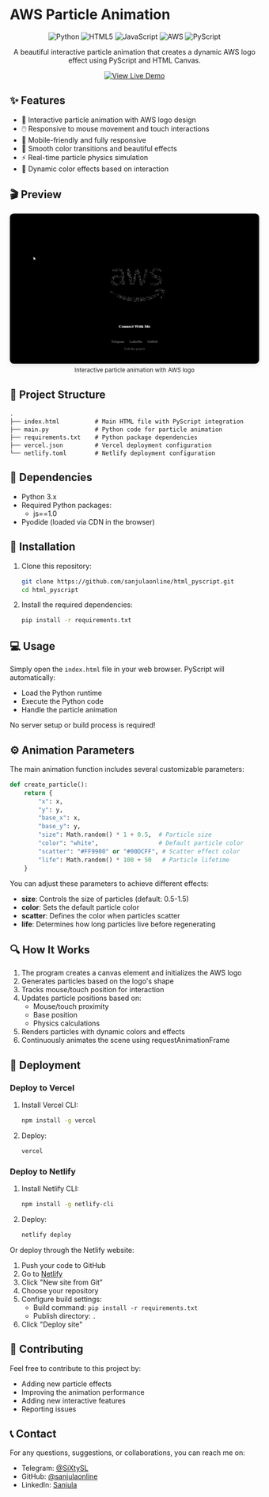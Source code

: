 # AWS Particle Animation

<div align="center">
  <img src="https://img.shields.io/badge/Python-3776AB?style=for-the-badge&logo=python&logoColor=white" alt="Python" />
  <img src="https://img.shields.io/badge/HTML5-E34F26?style=for-the-badge&logo=html5&logoColor=white" alt="HTML5" />
  <img src="https://img.shields.io/badge/JavaScript-F7DF1E?style=for-the-badge&logo=javascript&logoColor=black" alt="JavaScript" />
  <img src="https://img.shields.io/badge/AWS-232F3E?style=for-the-badge&logo=amazon-aws&logoColor=white" alt="AWS" />
  <img src="https://img.shields.io/badge/PyScript-3776AB?style=for-the-badge&logo=python&logoColor=white" alt="PyScript" />
</div>

<div align="center">
  <p>A beautiful interactive particle animation that creates a dynamic AWS logo effect using PyScript and HTML Canvas.</p>
  
  <a href="https://htmlpyscript.netlify.app/">
    <img src="https://img.shields.io/badge/View_Live_Demo-4285F4?style=for-the-badge&logo=google-chrome&logoColor=white" alt="View Live Demo" />
  </a>
</div>

## ✨ Features

- 🔄 Interactive particle animation with AWS logo design
- 🖱️ Responsive to mouse movement and touch interactions
- 📱 Mobile-friendly and fully responsive
- 🎨 Smooth color transitions and beautiful effects
- ⚡ Real-time particle physics simulation
- 🌈 Dynamic color effects based on interaction

## 🎬 Preview

<div align="center">
  <img src="sample.gif" alt="AWS Particle Animation Demo" width="600" style="border-radius: 8px; box-shadow: 0 4px 8px rgba(0,0,0,0.1);">
  <br>
  <small>Interactive particle animation with AWS logo</small>
</div>

## 🧩 Project Structure

```
.
├── index.html          # Main HTML file with PyScript integration
├── main.py             # Python code for particle animation
├── requirements.txt    # Python package dependencies
├── vercel.json         # Vercel deployment configuration
└── netlify.toml        # Netlify deployment configuration
```

## 🔧 Dependencies

- Python 3.x
- Required Python packages:
  - js==1.0
- Pyodide (loaded via CDN in the browser)

## 🚀 Installation

1. Clone this repository:
   ```bash
   git clone https://github.com/sanjulaonline/html_pyscript.git
   cd html_pyscript
   ```

2. Install the required dependencies:
   ```bash
   pip install -r requirements.txt
   ```

## 💻 Usage

Simply open the `index.html` file in your web browser. PyScript will automatically:
- Load the Python runtime
- Execute the Python code
- Handle the particle animation

No server setup or build process is required!

## ⚙️ Animation Parameters

The main animation function includes several customizable parameters:

```python
def create_particle():
    return {
        "x": x,
        "y": y,
        "base_x": x,
        "base_y": y,
        "size": Math.random() * 1 + 0.5,  # Particle size
        "color": "white",                 # Default particle color
        "scatter": "#FF9900" or "#00DCFF", # Scatter effect color
        "life": Math.random() * 100 + 50   # Particle lifetime
    }
```

You can adjust these parameters to achieve different effects:
- **size**: Controls the size of particles (default: 0.5-1.5)
- **color**: Sets the default particle color
- **scatter**: Defines the color when particles scatter
- **life**: Determines how long particles live before regenerating

## 🔍 How It Works

1. The program creates a canvas element and initializes the AWS logo
2. Generates particles based on the logo's shape
3. Tracks mouse/touch position for interaction
4. Updates particle positions based on:
   - Mouse/touch proximity
   - Base position
   - Physics calculations
5. Renders particles with dynamic colors and effects
6. Continuously animates the scene using requestAnimationFrame

## 🚀 Deployment

### Deploy to Vercel

1. Install Vercel CLI:
   ```bash
   npm install -g vercel
   ```

2. Deploy:
   ```bash
   vercel
   ```

### Deploy to Netlify

1. Install Netlify CLI:
   ```bash
   npm install -g netlify-cli
   ```

2. Deploy:
   ```bash
   netlify deploy
   ```

Or deploy through the Netlify website:
1. Push your code to GitHub
2. Go to [Netlify](https://app.netlify.com)
3. Click "New site from Git"
4. Choose your repository
5. Configure build settings:
   - Build command: `pip install -r requirements.txt`
   - Publish directory: `.`
6. Click "Deploy site"

## 🤝 Contributing

Feel free to contribute to this project by:
- Adding new particle effects
- Improving the animation performance
- Adding new interactive features
- Reporting issues

## 📞 Contact

For any questions, suggestions, or collaborations, you can reach me on:
- Telegram: [@SiXtySL](https://t.me/SiXtySL)
- GitHub: [@sanjulaonline](https://github.com/sanjulaonline)
- LinkedIn: [Sanjula](https://www.linkedin.com/in/sanjulaherath)
